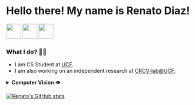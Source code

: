 <!---
NrgNinja/NrgNinja is a ✨ special ✨ repository because its `README.md` (this file) appears on your GitHub profile.
You can click the Preview link to take a look at your changes.
--->

<h1>Hello there! My name is Renato Diaz!</h1>

<a href="https://www.linkedin.com/in/renato-diaz/"><img src="https://github.com/ashutosh1919/ashutosh1919/blob/master/logos/linkedin.png" width="40" /></a>
<a href="https://github.com/NrgNinja"><img src="https://github.com/ashutosh1919/ashutosh1919/blob/master/logos/github-logo.png" width="40" /></a>
<a href="https://www.facebook.com/RenatoDiaz"><img src="https://github.com/ashutosh1919/ashutosh1919/blob/master/logos/facebook.png" width="40" /></a>

<h3> What I do? 👩‍💻 </h3>
 
 * I am CS Student at <a href='https://www.ucf.edu/'>UCF</a>. 
 * I am also working on an independent research at <a href='https://www.crcv.ucf.edu/'>CRCV-lab@UCF</a>.

<details>
 <summary> <b>Computer Vision</b> 👁️ </summary>
<ul>
 
  <li><a href="https://github.com/Momilijaz96/MMT_for_NCRC">Multimodal Transformer for nurse Activity Recognition (Published in CVPM2022 - CVPRW)</a></li>
  <li>More projects coming soon...🚀</li>
</ul>
</details>

[![Renato's GitHub stats](https://github-readme-stats.vercel.app/api?username=nrgninja)](https://github.com/anuraghazra/github-readme-stats)
